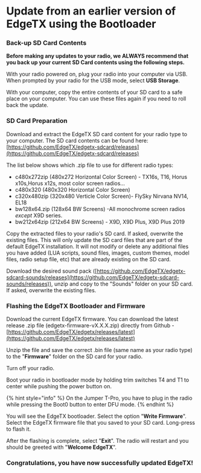 # Update from an earlier version of EdgeTX using the Bootloader

### Back-up SD Card Contents

**Before making any updates to your radio, we ALWAYS recommend that you back up your current SD Card contents using the following steps.**&#x20;

With your radio powered on, plug your radio into your computer via USB. When prompted by your radio for the USB mode, select **USB Storage**.&#x20;

With your computer, copy the entire contents of your SD card to a safe place on your computer. You can use these files again if you need to roll back the update.

### SD Card Preparation

Download and extract the EdgeTX SD card content for your radio type to your computer. The SD card contents can be found here: [https://github.com/EdgeTX/edgetx-sdcard/releases](https://github.com/EdgeTX/edgetx-sdcard/releases)

The list below shows which .zip file to use for different radio types:

* c480x272zip (480x272 Horizontal Color Screen) - TX16s, T16, Horus x10s,Horus x12s, most color screen radios...
* c480x320 (480x320 Horizontal Color Screen)
* c320x480zip (320x480 Verticle Color Screen)- FlySky Nirvana NV14, EL18
* bw128x64.zip (128x64 BW Screens) -All monochrome screen radios _except_ X9D series.
* bw212x64zip (212x64 BW Screens) - X9D, X9D Plus, X9D Plus 2019

Copy the extracted files to your radio's SD card. If asked, overwrite the existing files. This will only update the SD card files that are part of the default EdgeTX installation. It will not modify or delete any additional files you have added (LUA scripts, sound files, images, custom themes, model files, radio setup file, etc) that are already existing on the SD card.&#x20;

Download the desired sound pack ([https://github.com/EdgeTX/edgetx-sdcard-sounds/releases](https://github.com/EdgeTX/edgetx-sdcard-sounds/releases)), unzip and copy to the "Sounds" folder on your SD card.  If asked, overwrite the existing files.&#x20;

### Flashing the EdgeTX Bootloader and Firmware

Download the current EdgeTX firmware. You can download the latest release .zip file (edgetx-firmware-vX.X.X.zip) directly from Github - [https://github.com/EdgeTX/edgetx/releases/latest](https://github.com/EdgeTX/edgetx/releases/latest)

Unzip the file and save the correct .bin file (same name as your radio type) to the "**Firmware**" folder on the SD card for your radio.

Turn off your radio.

Boot your radio in bootloader mode by holding trim switches T4 and T1 to center while pushing the power button on.

{% hint style="info" %}
On the Jumper T-Pro, you have to plug in the radio while pressing the Boot0 button to enter DFU mode.
{% endhint %}

You will see the EdgeTX bootloader. Select the option "**Write Firmware**". Select the EdgeTX firmware file that you saved to your SD card. Long-press to flash it.

After the flashing is complete, select "**Exit**". The radio will restart and you should be greeted with "**Welcome EdgeTX**".

### Congratulations, you have now successfully updated EdgeTX!



